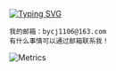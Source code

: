 [![Typing SVG](https://readme-typing-svg.demolab.com?font=Fira+Code&pause=1000&random=false&width=435&lines=%E4%BD%A0%E5%A5%BD%E5%91%80%EF%BC%81%F0%9F%91%8F;%E6%AC%A2%E8%BF%8E%E6%9D%A5%E5%88%B0%E6%88%91%E7%9A%84%E7%A9%BA%E9%97%B4~;%E8%99%BD%E7%84%B6%E8%BF%99%E9%87%8C%E8%BF%98%E7%A9%BA%E8%8D%A1%E8%8D%A1%E7%9A%84%E2%80%A6%E2%80%A6;%E4%BD%86%E6%88%91%E4%BC%9A%E5%8A%AA%E5%8A%9B%E8%AE%A9%E8%BF%99%E9%87%8C%E5%8F%98%E5%BE%97%E6%9B%B4%E5%A5%BD%E7%9A%84%EF%BC%81)](https://git.io/typing-svg)
~~~
我的邮箱：bycj1106@163.com
有什么事情可以通过邮箱联系我！
~~~~
![Metrics](https://metrics.lecoq.io/bycj1106?template=classic&base=header%2C%20activity%2C%20community%2C%20repositories%2C%20metadata&base.indepth=false&base.hireable=false&base.skip=false&config.timezone=Asia%2FHong_Kong)
<!--
**bycj1106/bycj1106** is a ✨ _special_ ✨ repository because its `README.md` (this file) appears on your GitHub profile.

Here are some ideas to get you started:

- 🔭 I’m currently working on ...
- 🌱 I’m currently learning ...
- 👯 I’m looking to collaborate on ...
- 🤔 I’m looking for help with ...
- 💬 Ask me about ...
- 📫 How to reach me: ...
- 😄 Pronouns: ...
- ⚡ Fun fact: ...
-->
